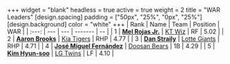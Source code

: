+++
widget = "blank"
headless = true
active = true
weight = 2
title = "WAR Leaders"
[design.spacing]
padding = ["50px", "25%", "0px", "25%"]
[design.background]
color = "white"
+++
| Rank | Name | Team | Position | WAR |
| :---: | --- | --- | ------- | -- |
| 1 | [**Mel Rojas Jr.**](/players/11380) | [KT Wiz](/teams/KTWiz) | RF | 5.02 |
| 2 | [**Aaron Brooks**](/players/13760) | [Kia Tigers](/teams/KiaTigers) | RHP | 4.77 |
| 3 | [**Dan Straily**](/players/13648) | [Lotte Giants](/teams/LotteGiants) | RHP | 4.71 |
| 4 | [**José Miguel Fernández**](/players/12514) | [Doosan Bears](/teams/DoosanBears) | 1B | 4.29 |
| 5 | [**Kim Hyun-soo**](/players/117) | [LG Twins](/teams/LGTwins) | LF | 4.10 |
